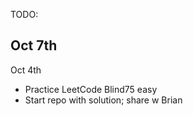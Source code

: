 TODO:


Oct 7th
 - 

Oct 4th
 - Practice LeetCode Blind75 easy
 - Start repo with solution; share w Brian

